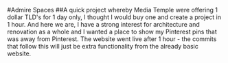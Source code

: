 #Admire Spaces
##A quick project whereby Media Temple were offering 1 dollar TLD's for 1 day only, I thought I would buy one and create a project in 1 hour. And here we are, I have a strong interest for architecture and renovation as a whole and I wanted a place to show my Pinterest pins that was away from Pinterest. The website went live after 1 hour - the commits that follow this will just be extra functionality from the already basic website.
